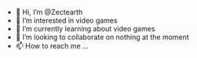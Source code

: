 - 👋 Hi, I’m @Zectearth
- 👀 I’m interested in video games 
- 🌱 I’m currently learning about video games
- 💞️ I’m looking to collaborate on nothing at the moment
- 📫 How to reach me ...

<!---
Zectearth/Zectearth is a ✨ special ✨ repository because its `README.md` (this file) appears on your GitHub profile.
You can click the Preview link to take a look at your changes.
--->
